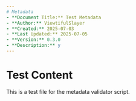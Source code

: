 ```yaml
---
# Metadata
- **Document Title:** Test Metadata
- **Author:** ViewtifulSlayer
- **Created:** 2025-07-03
- **Last Updated:** 2025-07-05
- **Version:** 0.3.0
- **Description:** y
---
```


# Test Content

This is a test file for the metadata validator script. 